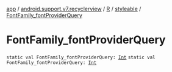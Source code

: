 [app](../../../index.md) / [android.support.v7.recyclerview](../../index.md) / [R](../index.md) / [styleable](index.md) / [FontFamily_fontProviderQuery](.)

# FontFamily_fontProviderQuery

`static val FontFamily_fontProviderQuery: `[`Int`](https://kotlinlang.org/api/latest/jvm/stdlib/kotlin/-int/index.html)
`static val FontFamily_fontProviderQuery: `[`Int`](https://kotlinlang.org/api/latest/jvm/stdlib/kotlin/-int/index.html)